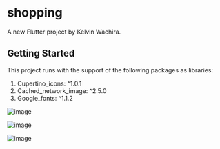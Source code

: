 # shopping

A new Flutter project by Kelvin Wachira.

## Getting Started

This project runs with the support of the following packages as libraries:
1. Cupertino_icons: ^1.0.1
2. Cached_network_image: ^2.5.0
3. Google_fonts: ^1.1.2




![image](https://imgur.com/4sFzc7k)


![image](https://imgur.com/Pu2V56M)


![image](https://imgur.com/8JjHLOu)



